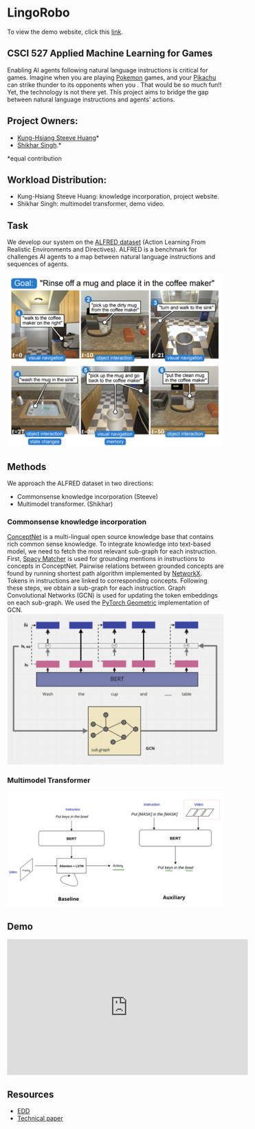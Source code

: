 # LingoRobo
To view the demo website, click this [link](https://khuangaf.github.io/LingoRoboDemo/).

## CSCI 527 Applied Machine Learning for Games 

Enabling AI agents following natural language instructions is critical for games. Imagine when you are playing [Pokemon](https://www.pokemon.com/us/) games, and your [Pikachu](https://media.izi.travel/4e9d2b2c-83c3-4a84-8675-7cc276270305/fc7197c5-14e1-481e-998d-9e90b0bd2d0f_800x600.jpg) can strike thunder to its opponents when you . That would be so much fun!! Yet, the technology is not there yet. This project aims to bridge the gap between natural language instructions and agents' actions. 

## Project Owners:
* [Kung-Hsiang Steeve Huang](http://khuangaf.github.io/)*
* [Shikhar Singh](https://www.linkedin.com/in/shikhar-singh-730910a7).*

*equal contribution

## Workload Distribution:
* Kung-Hsiang Steeve Huang: knowledge incorporation, project website.
* Shikhar Singh: multimodel transformer, demo video.

## Task
We develop our system on the [ALFRED dataset](https://arxiv.org/abs/1912.01734) (Action Learning From Realistic Environments and Directives). ALFRED is a benchmark for challenges AI agents to a map between natural language instructions and sequences of agents.

<img src="https://github.com/khuangaf/LingoRoboDemo/raw/gh-pages/alfred.jpg" />


## Methods
We approach the ALFRED dataset in two directions:
* Commonsense knowledge incorporation (Steeve)
* Multimodel transformer. (Shikhar)

### Commonsense knowledge incorporation
[ConceptNet](https://conceptnet.io/) is a multi-lingual open source knowledge base that contains rich common sense knowledge. To integrate knowledge into text-based model, we need to fetch the most relevant sub-graph for each instruction. First, [Spacy Matcher](https://spacy.io/api/matcher) is used for grounding mentions in instructions to concepts in ConceptNet. Pairwise relations between grounded concepts are found by running shortest path algorithm implemented by [NetworkX](https://networkx.org/documentation/stable/index.html). Tokens in instructions are linked to corresponding concepts. Following these steps, we obtain a sub-graph for each instruction. Graph Convolutional Networks (GCN) is used for updating the token embeddings on each sub-graph. We used the [PyTorch Geometric](https://pytorch-geometric.readthedocs.io/en/latest/index.html) implementation of GCN. 
<img src="https://github.com/khuangaf/LingoRoboDemo/raw/gh-pages/gcn.jpg" />

### Multimodel Transformer
<img src="https://github.com/khuangaf/LingoRoboDemo/raw/gh-pages/visual_grounding.jpg" />

## Demo

<iframe width="560" height="315" src="https://www.youtube.com/embed/FUER9eOTTME" title="Demo" frameborder="0" allow="accelerometer; autoplay; clipboard-write; encrypted-media; gyroscope; picture-in-picture" allowfullscreen></iframe>

## Resources
* [EDD](https://drive.google.com/drive/folders/1qK96aHT75uXB1F_f56ti4HhiZeESCDau?usp=sharing)
* [Technical paper](https://drive.google.com/drive/folders/1qK96aHT75uXB1F_f56ti4HhiZeESCDau?usp=sharing)
